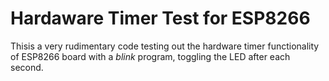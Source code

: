 # Hardaware Timer Test for ESP8266

Thisis a very rudimentary code testing out the hardware timer functionality of ESP8266 board with a *blink* program, toggling the LED after each second.
